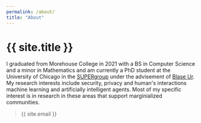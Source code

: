 ```yaml
---
permalink: /about/
title: "About"
---
```


# {{ site.title }} 

I graduated from Morehouse College in 2021 with a BS in Computer Science and a minor in Mathematics and am currently a PhD student at the University of Chicago in the [SUPERgroup](https://super.cs.uchicago.edu/) under the advisement of [Blase Ur](https://www.blaseur.com/). My research interests include security, privacy and human's interactions machine learning and artificially intelligent agents. Most of my specific interest is in research in these areas that support marginialized communities.

> {{ site.email }}
